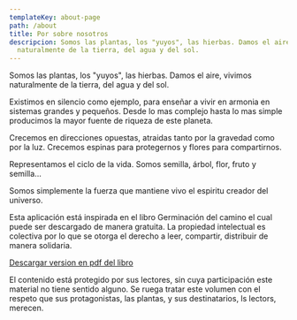 ```yaml
---
templateKey: about-page
path: /about
title: Por sobre nosotros
descripcion: Somos las plantas, los "yuyos", las hierbas. Damos el aire, vivimos
  naturalmente de la tierra, del agua y del sol.
---
```

Somos las plantas, los "yuyos", las hierbas. Damos el aire, vivimos naturalmente de la tierra, del agua y del sol.

Existimos en silencio como ejemplo, para enseñar a vivir en armonia en sistemas grandes y pequeños. Desde lo mas complejo hasta lo mas simple producimos la mayor fuente de riqueza de este planeta.

Crecemos en direcciones opuestas, atraidas tanto por la gravedad como por la luz. Crecemos espinas para protegernos y flores para compartirnos.

Representamos el ciclo de la vida. Somos semilla, árbol, flor, fruto y semilla...

Somos simplemente la fuerza que mantiene vivo el espiritu creador del universo.

Esta aplicación está inspirada en el libro Germinación del camino el cual puede ser descargado de manera gratuita. La propiedad intelectual es colectiva por lo que se otorga el derecho a leer, compartir, distribuir de manera solidaria.

[Descargar version en pdf del libro](https://issuu.com/juan3109/docs/adriana_marcus_-_germinaci__n_del_c)

El contenido está protegido por sus lectores, sin cuya participación este material no tiene sentido alguno. Se ruega tratar este volumen con el respeto que sus protagonistas, las plantas, y sus destinatarios, ls lectors, merecen.
